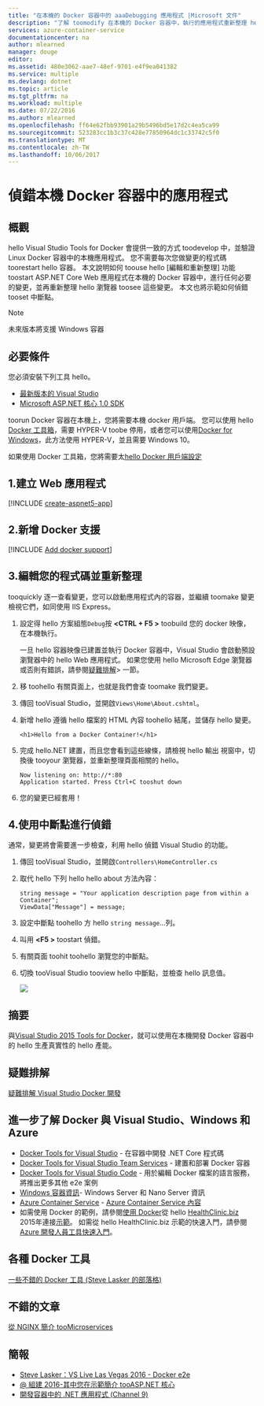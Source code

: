 ```yaml
---
title: "在本機的 Docker 容器中的 aaaDebugging 應用程式 |Microsoft 文件"
description: "了解 toomodify 在本機的 Docker 容器中，執行的應用程式重新整理 hello 容器透過編輯和重新整理，並設定偵錯中斷點"
services: azure-container-service
documentationcenter: na
author: mlearned
manager: douge
editor: 
ms.assetid: 480e3062-aae7-48ef-9701-e4f9ea041382
ms.service: multiple
ms.devlang: dotnet
ms.topic: article
ms.tgt_pltfrm: na
ms.workload: multiple
ms.date: 07/22/2016
ms.author: mlearned
ms.openlocfilehash: ff64e62fbb93901a29b5496bd5e17d2c4ea5ca99
ms.sourcegitcommit: 523283cc1b3c37c428e77850964dc1c33742c5f0
ms.translationtype: MT
ms.contentlocale: zh-TW
ms.lasthandoff: 10/06/2017
---
```

# <a name="debugging-apps-in-a-local-docker-container"></a>偵錯本機 Docker 容器中的應用程式
## <a name="overview"></a>概觀
hello Visual Studio Tools for Docker 會提供一致的方式 toodevelop 中，並驗證 Linux Docker 容器中的本機應用程式。
您不需要每次您做變更的程式碼 toorestart hello 容器。
本文說明如何 toouse hello [編輯和重新整理] 功能 toostart ASP.NET Core Web 應用程式在本機的 Docker 容器中，進行任何必要的變更，並再重新整理 hello 瀏覽器 toosee 這些變更。
本文也將示範如何偵錯 tooset 中斷點。

> [!NOTE]
> 未來版本將支援 Windows 容器
>
>

## <a name="prerequisites"></a>必要條件
您必須安裝下列工具 hello。

* [最新版本的 Visual Studio](https://www.visualstudio.com/downloads/)
* [Microsoft ASP.NET 核心 1.0 SDK](https://go.microsoft.com/fwlink/?LinkID=809122)

toorun Docker 容器在本機上，您將需要本機 docker 用戶端。
您可以使用 hello [Docker 工具箱](https://www.docker.com/products/docker-toolbox)，需要 HYPER-V toobe 停用，或者您可以使用[Docker for Windows](https://www.docker.com/get-docker)，此方法使用 HYPER-V，並且需要 Windows 10。

如果使用 Docker 工具箱，您將需要太[hello Docker 用戶端設定](vs-azure-tools-docker-setup.md)

## <a name="1-create-a-web-app"></a>1.建立 Web 應用程式
[!INCLUDE [create-aspnet5-app](../includes/create-aspnet5-app.md)]

## <a name="2-add-docker-support"></a>2.新增 Docker 支援
[!INCLUDE [Add docker support](../includes/vs-azure-tools-docker-add-docker-support.md)]

## <a name="3-edit-your-code-and-refresh"></a>3.編輯您的程式碼並重新整理
tooquickly 逐一查看變更，您可以啟動應用程式內的容器，並繼續 toomake 變更檢視它們，如同使用 IIS Express。

1. 設定得 hello 方案組態`Debug`按 **&lt;CTRL + F5 >** toobuild 您的 docker 映像，在本機執行。

    一旦 hello 容器映像已建置並執行 Docker 容器中，Visual Studio 會啟動預設瀏覽器中的 hello Web 應用程式。
    如果您使用 hello Microsoft Edge 瀏覽器或否則有錯誤，請參閱[疑難排解](vs-azure-tools-docker-troubleshooting-docker-errors.md)> 一節。
2. 移 toohello 有關頁面上，也就是我們會查 toomake 我們變更。
3. 傳回 tooVisual Studio，並開啟`Views\Home\About.cshtml`。
4. 新增 hello 遵循 hello 檔案的 HTML 內容 toohello 結尾，並儲存 hello 變更。

    ```
    <h1>Hello from a Docker Container!</h1>
    ```
5. 完成 hello.NET 建置，而且您會看到這些線條，請檢視 hello 輸出 視窗中，切換後 tooyour 瀏覽器，並重新整理頁面相關的 hello。

   ```
   Now listening on: http://*:80
   Application started. Press Ctrl+C tooshut down
   ```
6. 您的變更已經套用！

## <a name="4-debug-with-breakpoints"></a>4.使用中斷點進行偵錯
通常，變更將會需要進一步檢查，利用 hello 偵錯 Visual Studio 的功能。

1. 傳回 tooVisual Studio，並開啟`Controllers\HomeController.cs`
2. 取代 hello 下列 hello hello about 方法內容：

   ```
   string message = "Your application description page from within a Container";
   ViewData["Message"] = message;
   ````
3. 設定中斷點 toohello 方 hello `string message`...列。
4. 叫用 **&lt;F5 >** toostart 偵錯。
5. 有關頁面 toohit toohello 瀏覽您的中斷點。
6. 切換 tooVisual Studio tooview hello 中斷點，並檢查 hello 訊息值。

   ![][2]

## <a name="summary"></a>摘要
與[Visual Studio 2015 Tools for Docker](https://aka.ms/DockerToolsForVS)，就可以使用在本機開發 Docker 容器中的 hello 生產真實性的 hello 產能。

## <a name="troubleshooting"></a>疑難排解
[疑難排解 Visual Studio Docker 開發](vs-azure-tools-docker-troubleshooting-docker-errors.md)

## <a name="more-about-docker-with-visual-studio-windows-and-azure"></a>進一步了解 Docker 與 Visual Studio、Windows 和 Azure
* [Docker Tools for Visual Studio](http://aka.ms/dockertoolsforvs) - 在容器中開發 .NET Core 程式碼
* [Docker Tools for Visual Studio Team Services](http://aka.ms/dockertoolsforvsts) - 建置和部署 Docker 容器
* [Docker Tools for Visual Studio Code](http://aka.ms/dockertoolsforvscode) - 用於編輯 Docker 檔案的語言服務，將推出更多其他 e2e 案例
* [Windows 容器資訊](http://aka.ms/containers)- Windows Server 和 Nano Server 資訊
* [Azure Container Service](https://azure.microsoft.com/services/container-service/) - [Azure Container Service 內容](http://aka.ms/AzureContainerService)
* 如需使用 Docker 的範例，請參閱[使用 Docker](https://github.com/Microsoft/HealthClinic.biz/wiki/Working-with-Docker)從 hello [HealthClinic.biz](https://github.com/Microsoft/HealthClinic.biz) 2015年連接[示範](https://blogs.msdn.microsoft.com/visualstudio/2015/12/08/connectdemos-2015-healthclinic-biz/)。 如需從 hello HealthClinic.biz 示範的快速入門，請參閱[Azure 開發人員工具快速入門](https://github.com/Microsoft/HealthClinic.biz/wiki/Azure-Developer-Tools-Quickstarts)。

## <a name="various-docker-tools"></a>各種 Docker 工具
[一些不錯的 Docker 工具 (Steve Lasker 的部落格)](https://blogs.msdn.microsoft.com/stevelasker/2016/03/25/some-great-docker-tools/)

## <a name="good-articles"></a>不錯的文章
[從 NGINX 簡介 tooMicroservices](https://www.nginx.com/blog/introduction-to-microservices/)

## <a name="presentations"></a>簡報
* [Steve Lasker：VS Live Las Vegas 2016 - Docker e2e](https://github.com/SteveLasker/Presentations/blob/master/VSLive2016/Vegas/)
* [@ 組建 2016-其中您在示範簡介 tooASP.NET 核心](https://channel9.msdn.com/Events/Build/2016/B810)
* [開發容器中的 .NET 應用程式 (Channel 9)](https://blogs.msdn.microsoft.com/stevelasker/2016/02/19/developing-asp-net-apps-in-docker-containers/)

[2]: ./media/vs-azure-tools-docker-edit-and-refresh/breakpoint.png
